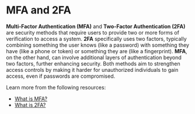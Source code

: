 # MFA and 2FA

**Multi-Factor Authentication (MFA)** and **Two-Factor Authentication (2FA)** are security methods that require users to provide two or more forms of verification to access a system. **2FA** specifically uses two factors, typically combining something the user knows (like a password) with something they have (like a phone or token) or something they are (like a fingerprint). **MFA**, on the other hand, can involve additional layers of authentication beyond two factors, further enhancing security. Both methods aim to strengthen access controls by making it harder for unauthorized individuals to gain access, even if passwords are compromised.

Learn more from the following resources:

- [What is MFA?](https://www.onelogin.com/learn/what-is-mfa)
- [What is 2FA?](https://www.microsoft.com/en-gb/security/business/security-101/what-is-two-factor-authentication-2fa)
